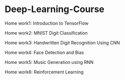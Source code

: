 # Deep-Learning-Course

Home work1: Introduction to TensorFlow


Home work2: MNIST Digit Classification


Home work3: Handwritten Digit Recognition Using CNN


Home work4:  Face Detection and Bias


Home work5: Music Generation using RNN


Home work6:  Reinforcement Learning
